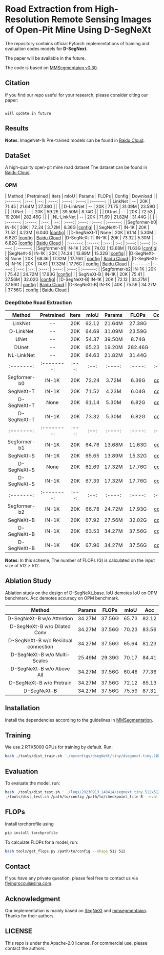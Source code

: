 # Road Extraction from High-Resolution Remote Sensing Images of Open-Pit Mine Using D-SegNeXt

The repository contains official Pytorch implementations of training and evaluation codes models for **D-SegNext**. 

The paper will be available in the future.

The code is based on [MMSegmentaion v0.30](https://github.com/open-mmlab/mmsegmentation/tree/v0.30).


## Citation
If you find our repo useful for your research, please consider citing our paper:

```

will update in future

```

## Results

**Notes**: ImageNet-1k Pre-trained models can be found in [Baidu Cloud](https://pan.baidu.com/s/1qE18p7Zg1iYjq9rWl9OJTQ?pwd=omtq).

## DataSet
A high-quality open-pit mine road dataset The dataset can be found in [Baidu Cloud](https://pan.baidu.com/s/1YN9lky921LUYWy2be1gsOg).

### OPM

|   Method  | Pretrained | Iters | mIoU | Params | FLOPs  | Config | Download  |
| :-------: | :---: | :--: | :----: | :----: | :----: | :-------: |
|  LinkNet  | -- | 20K | 71.45 | 21.64M | 27.38G |  |  |
| D-LinkNet | -- | 20K | 71.75 | 31.09M | 23.59G |  |  |
|    UNet   | -- | 20K | 59.29 | 39.50M | 8.74G |  |  |
|   DUnet   | -- | 20K | 72.53 | 19.20M | 282.46G |  |  |
| NL-LinkNet | -- | 20K | 71.69 | 21.82M | 31.44G |  |  |
| :-------: | :-----: | :---: | :--: | :----: | :----: | :----: | :-------: |
|Segformer-b0| IN-1K | 20K | 72.24 | 3.72M | 6.36G |[config](myconfigs/segformer/segformer.b0.1024x1024.OPM.20k.py)|  |
| SegNeXt-T| IN-1K | 20K | 71.52 | 4.23M | 6.04G |[config](myconfigs/segnext/tiny/segnext.tiny.1024x1024.OPM.20k.py)|  |
|D-SegNeXt-T| None | 20K | 61.14 | 5.30M | 6.82G |[config](myconfigs/dsegnext/tiny/Dsegnext.tiny.1024x1024.OPM.20k.py)  | [Baidu Cloud](https://pan.baidu.com/s/1X7Y1RNbtvr6uUsXSZ_r7iA?pwd=6gnh) |
|D-SegNeXt-T|  IN-1K | 20K | 73.32 | 5.30M | 6.82G |[config](myconfigs/dsegnext/tiny/Dsegnext.tiny.1024x1024.OPM.20k.py)  | [Baidu Cloud](https://pan.baidu.com/s/1X7Y1RNbtvr6uUsXSZ_r7iA?pwd=6gnh) |
| :-------: | :-----: | :---: | :--: | :----: | :----: | :----: | :-------: |
|Segformer-b1| IN-1K | 20K | 74.02 | 13.68M | 11.63G |[config](myconfigs/segformer/segformer.b1.1024x1024.OPM.20k.py)|  |
|SegNeXt-S| IN-1K | 20K | 74.24 | 13.89M | 15.32G |[config](myconfigs/segnext/small/segnext.small.1024x1024.OPM.20k.py)|  |
|D-SegNeXt-S| None | 20K | 68.36 | 17.32M | 17.76G | [config](myconfigs/dsegnext/small/dsegnext.small.1024x1024.OPM.20k.py)  | [Baidu Cloud](https://pan.baidu.com/s/1n4NK-0joBiUxV0vZT9qjFg?pwd=a39k) |
|D-SegNeXt-S| IN-1K | 20K | 74.61 | 17.32M | 17.76G | [config](myconfigs/dsegnext/small/dsegnext.small.1024x1024.OPM.20k.py)  | [Baidu Cloud](https://pan.baidu.com/s/1n4NK-0joBiUxV0vZT9qjFg?pwd=a39k) |
| :-------: | :-----: | :---: | :--: | :----: | :----: | :----: | :-------: |
|Segformer-b2| IN-1K | 20K | 75.42 | 24.72M | 17.93G |[config](myconfigs/segformer/segformer.b2.1024x1024.OPM.40k.py)|  |
| SegNeXt-B | IN-1K | 20K | 75.41 | 27.56M | 32.02G |[config](myconfigs/segnext/base/segnext.base.1024x1024.OPM.40k.py)|  |
|D-SegNeXt-B| IN-1K | 20K | 72.12 | 34.27M | 37.56G | [config](myconfigs/dsegnext/tiny/Dsegnext.tiny.1024x1024.OPM.20k.py)  | [Baidu Cloud](https://pan.baidu.com/s/1X7Y1RNbtvr6uUsXSZ_r7iA?pwd=6gnh) |
|D-SegNeXt-B|  IN-1K  | 40K |  75.59 | 34.27M | 37.56G | [config](myconfigs/dsegnext/base/dsegnext.base.1024x1024.OPM.40k.py)  | [Baidu Cloud](https://pan.baidu.com/s/1WqMkca_h7UvqO_lG8hZI8Q?pwd=wgkx) |

### DeepGlobe Road Extraction

|   Method  | Pretrained | Iters | mIoU | Params | FLOPs  | Config | 
| :-------: | :--------: | :---: | :--: | :----: | :----: | :----: |
|  LinkNet  | -- | 20K | 62.12 | 21.64M | 27.38G |  |
| D-LinkNet | -- | 20K | 64.69 | 31.09M | 23.59G |  |
|    UNet   | -- | 20K | 54.37 | 39.50M | 8.74G |  |
|   DUnet   | -- | 20K | 65.23 | 19.20M | 282.46G |  |
| NL-LinkNet | --| 20K | 64.63 | 21.82M | 31.44G |  |
| :-------: | :--------: | :---: | :--: | :----: | :----: | :----: |
|Segformer-b0| IN-1K | 20K | 72.24 | 3.72M | 6.36G |[config](myconfigs/segformer/segformer.b0.1024x1024.DP.20k.py)|
| SegNeXt-T| IN-1K | 20K | 71.52 | 4.23M | 6.04G |[config](myconfigs/segnext/tiny/segnext.tiny.1024x1024.DP.20k.py)|
|D-SegNeXt-T| None | 20K | 61.14 | 5.30M | 6.82G |[config](myconfigs/dsegnext/tiny/Dsegnext.tiny.1024x1024.DP.20k.py)|
|D-SegNeXt-T|  IN-1K | 20K | 73.32 | 5.30M | 6.82G |[config](myconfigs/dsegnext/tiny/Dsegnext.tiny.1024x1024.DP.20k.py)|
| :-------: | :--------: | :---: | :--: | :----: | :----: | :----: |
|Segformer-b1| IN-1K | 20K | 64.76 | 13.68M | 11.63G |[config](myconfigs/segformer/segformer.b1.1024x1024.DP.20k.py)|
|SegNeXt-S| IN-1K | 20K | 65.65 | 13.89M | 15.32G |[config](myconfigs/segnext/small/segnext.small.1024x1024.DP.20k.py)|
|D-SegNeXt-S| None | 20K | 62.69 | 17.32M | 17.76G | [config](myconfigs/dsegnext/small/dsegnext.small.1024x1024.DP.20k.py)|
|D-SegNeXt-S| IN-1K | 20K | 67.39 | 17.32M | 17.76G | [config](myconfigs/dsegnext/small/dsegnext.small.1024x1024.DP.20k.py)|
| :-------: | :--------: | :---: | :--: | :----: | :----: | :----: |
|Segformer-b2| IN-1K | 20K | 66.78 | 24.72M | 17.93G |[config](myconfigs/segformer/segformer.b2.1024x1024.DP.40k.py)|
| SegNeXt-B | IN-1K | 20K | 67.92 | 27.56M | 32.02G |[config](myconfigs/segnext/base/segnext.base.1024x1024.DP.40k.py)|
|D-SegNeXt-B| IN-1K | 20K | 63.53 | 34.27M | 37.56G | [config](myconfigs/dsegnext/tiny/Dsegnext.tiny.1024x1024.OPM.20k.py)|
|D-SegNeXt-B|  IN-1K  | 40K | 67.96 | 34.27M | 37.56G | [config](myconfigs/dsegnext/base/dsegnext.base.1024x1024.OPM.40k.py)|

**Notes**: In this scheme, The number of FLOPs (G) is calculated on the input size of 512 $\times$ 512.

## Ablation Study

Ablation study on the design of D-SegNeXt_base. IoU demotes IoU on OPM benchmark. Acc demotes accuracy on OPM benchmark.

|           Method          | Params | FLOPs | mIoU | Acc  |
| :-----------------------: | :-----: | :---: | :--: | :----: | 
| D-SegNeXt-B w/o Attention | 34.27M | 37.56G | 65.73 | 82.12 |
| D-SegNeXt-B w/o Dilated Conv | 34.27M | 37.56G | 70.23 | 83.56 |
| D-SegNeXt-B w/o Residual connection | 34.27M | 37.56G |65.64|81.23|
| D-SegNeXt-B w/o Multi-Scales | 25.49M | 29.39G | 70.17 | 84.41 |
| D-SegNeXt-B w/o Above All | 34.27M | 37.56G |60.46|77.36|
| D-SegNeXt-B w/o Pretrain | 34.27M | 37.56G | 72.12 | 85.13 |
| D-SegNeXt-B  | 34.27M | 37.56G | 75.59 | 87.31 |

## Installation
Install the dependencies  according to the guidelines in [MMSegmentation](https://mmsegmentation.readthedocs.io/en/latest/get_started.html).

## Training

We use 2 RTX5000 GPUs for training by default. Run:

```bash
bash ./tools/dist_train.sh './myconfigs/dsegNeXt/tiny/dsegnext.tiny.1024x1024.OPM.20k.py' 2
```

## Evaluation

To evaluate the model, run:

```bash
bash ./tools/dist_test.sh '../logs/20230913_140414/segnext.tiny.512x512.OPM.20k.py' '../logs/20230913_140414/latest.pth' 2 --show-dir='../logs/20230913_140414/result/'
./tools/dist_test.sh /path/to/config /path/to/checkpoint_file 8 --eval mIoU
```

## FLOPs

Install torchprofile using

```bash
pip install torchprofile
```

To calculate FLOPs for a model, run:

```bash
bash tools/get_flops.py /path/to/config --shape 512 512
```

## Contact

If you have any private question, please feel free to contact us via flyingroccui@sina.com.

## Acknowledgment

Our implementation is mainly based on [SegNeXt](https://github.com/Visual-Attention-Network/SegNeXt/tree/main) and [mmsegmentaion](https://github.com/open-mmlab/mmsegmentation/tree/v0.30). Thanks for their authors.

## LICENSE

This repo is under the Apache-2.0 license. For commercial use, please contact the authors.